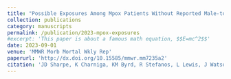 ```yaml
---
title: "Possible Exposures Among Mpox Patients Without Reported Male-to-Male Sexual Contact — Six U.S. Jurisdictions, November 1–December 14, 2022"
collection: publications
category: manuscripts
permalink: /publication/2023-mpox-exposures
#excerpt: 'This paper is about a famous math equation, $$E=mc^2$$'
date: 2023-09-01
venue: 'MMWR Morb Mortal Wkly Rep'
paperurl: 'http://dx.doi.org/10.15585/mmwr.mm7235a2'
citation: 'JD Sharpe, K Charniga, KM Byrd, R Stefanos, L Lewis, J Watson, A Feldpausch, J Pavlick, J Hand, T Sokol, E Ortega, P Pathela, RR Hennessy, M Dulcey, L McHugh, M Pietrowski, D Perella, S Shah, A Maroufi, M Taylor, A Cope, ED Belay, S Ellington, AM McCollum, L Zilversmit Pao, SAJ Guagliardo, P Dawson. (2023). &quot;Possible Exposures Among Mpox Patients Without Reported Male-to-Male Sexual Contact — Six U.S. Jurisdictions, November 1–December 14, 2022.&quot; <i>MMWR Morb Mortal Wkly Rep </i>. 72(35): 944–948.'
---
```


